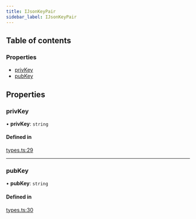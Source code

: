 ```yaml
---
title: IJsonKeyPair
sidebar_label: IJsonKeyPair
---
```


## Table of contents

### Properties

- [privKey](IJsonKeyPair.md#privkey)
- [pubKey](IJsonKeyPair.md#pubkey)

## Properties

### privKey

• **privKey**: `string`

#### Defined in

[types.ts:29](https://github.com/privacy-scaling-explorations/maci/blob/6a905de08/domainobjs/ts/types.ts#L29)

---

### pubKey

• **pubKey**: `string`

#### Defined in

[types.ts:30](https://github.com/privacy-scaling-explorations/maci/blob/6a905de08/domainobjs/ts/types.ts#L30)
